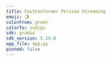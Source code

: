 ```yaml
---
title: FastConformer Persian Streaming
emoji: 🌖
colorFrom: green
colorTo: indigo
sdk: gradio
sdk_version: 5.14.0
app_file: app.py
pinned: false
---
```

